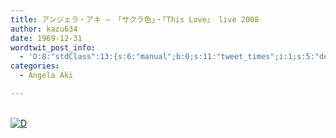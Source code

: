 ```yaml
---
title: アンジェラ・アキ – 「サクラ色」・「This Love」 live 2008
author: kazu634
date: 1969-12-31
wordtwit_post_info:
  - 'O:8:"stdClass":13:{s:6:"manual";b:0;s:11:"tweet_times";i:1;s:5:"delay";i:0;s:7:"enabled";i:1;s:10:"separation";s:2:"60";s:7:"version";s:3:"3.7";s:14:"tweet_template";b:0;s:6:"status";i:2;s:6:"result";a:0:{}s:13:"tweet_counter";i:2;s:13:"tweet_log_ids";a:1:{i:0;i:4453;}s:9:"hash_tags";a:0:{}s:8:"accounts";a:1:{i:0;s:7:"kazu634";}}'
categories:
  - Angela Aki

---
```

<div class="section">
<p>
<br /> <a href="http://d.hatena.ne.jp/video/youtube/ozQkP4wfFBo" onclick="__gaTracker('send', 'event', 'outbound-article', 'http://d.hatena.ne.jp/video/youtube/ozQkP4wfFBo', '');" alt="この動画を含む日記"><img src="http://d.hatena.ne.jp/images/d_entry.gif" alt="D" border="0" style="vertical-align: bottom;" title="この動画を含む日記" /></a>
</p>
</div>

